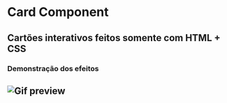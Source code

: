 # Card Component
Cartões interativos feitos somente com HTML + CSS
-
### Demonstração dos efeitos
![Gif preview](https://firebasestorage.googleapis.com/v0/b/videos-github.appspot.com/o/ezgif-3-666bd1926473.gif?alt=media&token=efe85fcb-d857-4359-b4ec-4af3c0cb36ad)
-
